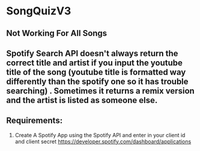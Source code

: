 # SongQuizV3

## Not Working For All Songs
## Spotify Search API doesn't always return the correct title and artist if you input the youtube title of the song (youtube title is formatted way differently than the spotify one so it has trouble searching) . Sometimes it returns a remix version and the artist is listed as someone else.



## Requirements: 
1. Create A Spotify App using the Spotify API and enter in your client id and client secret
   https://developer.spotify.com/dashboard/applications

